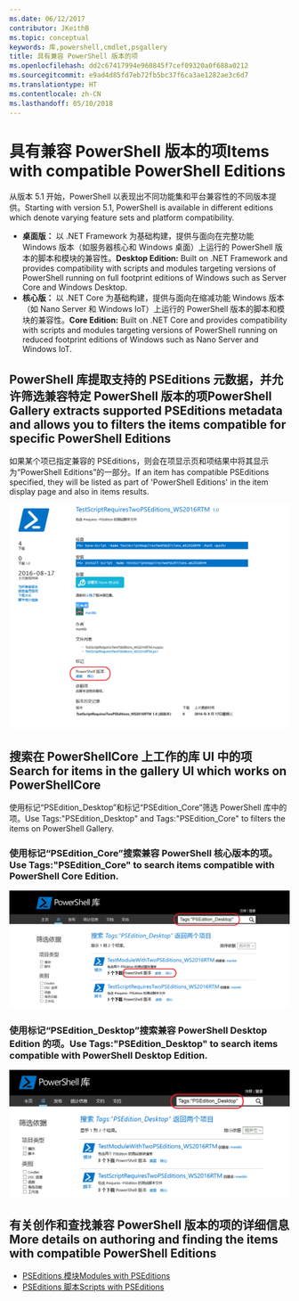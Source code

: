 ```yaml
---
ms.date: 06/12/2017
contributor: JKeithB
ms.topic: conceptual
keywords: 库,powershell,cmdlet,psgallery
title: 具有兼容 PowerShell 版本的项
ms.openlocfilehash: dd2c67417994e960845f7cef09320a0f688a0212
ms.sourcegitcommit: e9ad4d85fd7eb72fb5bc37f6ca3ae1282ae3c6d7
ms.translationtype: HT
ms.contentlocale: zh-CN
ms.lasthandoff: 05/10/2018
---
```

# <a name="items-with-compatible-powershell-editions"></a><span data-ttu-id="e4092-103">具有兼容 PowerShell 版本的项</span><span class="sxs-lookup"><span data-stu-id="e4092-103">Items with compatible PowerShell Editions</span></span>

<span data-ttu-id="e4092-104">从版本 5.1 开始，PowerShell 以表现出不同功能集和平台兼容性的不同版本提供。</span><span class="sxs-lookup"><span data-stu-id="e4092-104">Starting with version 5.1, PowerShell is available in different editions which denote varying feature sets and platform compatibility.</span></span>

- <span data-ttu-id="e4092-105">**桌面版：** 以 .NET Framework 为基础构建，提供与面向在完整功能 Windows 版本（如服务器核心和 Windows 桌面）上运行的 PowerShell 版本的脚本和模块的兼容性。</span><span class="sxs-lookup"><span data-stu-id="e4092-105">**Desktop Edition:** Built on .NET Framework and provides compatibility with scripts and modules targeting versions of PowerShell running on full footprint editions of Windows such as Server Core and Windows Desktop.</span></span>
- <span data-ttu-id="e4092-106">**核心版：** 以 .NET Core 为基础构建，提供与面向在缩减功能 Windows 版本（如 Nano Server 和 Windows IoT）上运行的 PowerShell 版本的脚本和模块的兼容性。</span><span class="sxs-lookup"><span data-stu-id="e4092-106">**Core Edition:** Built on .NET Core and provides compatibility with scripts and modules targeting versions of PowerShell running on reduced footprint editions of Windows such as Nano Server and Windows IoT.</span></span>

## <a name="powershell-gallery-extracts-supported-pseditions-metadata-and-allows-you-to-filters-the-items-compatible-for-specific-powershell-editions"></a><span data-ttu-id="e4092-107">PowerShell 库提取支持的 PSEditions 元数据，并允许筛选兼容特定 PowerShell 版本的项</span><span class="sxs-lookup"><span data-stu-id="e4092-107">PowerShell Gallery extracts supported PSEditions metadata and allows you to filters the items compatible for specific PowerShell Editions</span></span>

<span data-ttu-id="e4092-108">如果某个项已指定兼容的 PSEditions，则会在项显示页和项结果中将其显示为“PowerShell Editions”的一部分。</span><span class="sxs-lookup"><span data-stu-id="e4092-108">If an item has compatible PSEditions specified, they will be listed as part of 'PowerShell Editions' in the item display page and also in items results.</span></span>

![具有 PSEditions 的项显示页](../../Images/ItemDisplayPageWithPSEditions.PNG)

## <a name="search-for-items-in-the-gallery-ui-which-works-on-powershellcore"></a><span data-ttu-id="e4092-110">搜索在 PowerShellCore 上工作的库 UI 中的项</span><span class="sxs-lookup"><span data-stu-id="e4092-110">Search for items in the gallery UI which works on PowerShellCore</span></span>

<span data-ttu-id="e4092-111">使用标记“PSEdition_Desktop”和标记“PSEdition_Core”筛选 PowerShell 库中的项。</span><span class="sxs-lookup"><span data-stu-id="e4092-111">Use Tags:"PSEdition_Desktop" and Tags:"PSEdition_Core" to filters the items on PowerShell Gallery.</span></span>

### <a name="use-tagspseditioncore-to-search-items-compatible-with-powershell-core-edition"></a><span data-ttu-id="e4092-112">使用标记“PSEdition_Core”搜索兼容 PowerShell 核心版本的项。</span><span class="sxs-lookup"><span data-stu-id="e4092-112">Use Tags:"PSEdition_Core" to search items compatible with PowerShell Core Edition.</span></span>

![在结果中搜索兼容 Core PSEdition 的项](../../Images/SearchResultsWithPSEditions.PNG)

### <a name="use-tagspseditiondesktop-to-search-items-compatible-with-powershell-desktop-edition"></a><span data-ttu-id="e4092-114">使用标记“PSEdition_Desktop”搜索兼容 PowerShell Desktop Edition 的项。</span><span class="sxs-lookup"><span data-stu-id="e4092-114">Use Tags:"PSEdition_Desktop" to search items compatible with PowerShell Desktop Edition.</span></span>

![在结果中搜索兼容 Desktop PSEdition 的项](../../Images/SearchResultsWithPSEdition-Desktop.PNG)

## <a name="more-details-on-authoring-and-finding-the-items-with-compatible-powershell-editions"></a><span data-ttu-id="e4092-116">有关创作和查找兼容 PowerShell 版本的项的详细信息</span><span class="sxs-lookup"><span data-stu-id="e4092-116">More details on authoring and finding the items with compatible PowerShell Editions</span></span>

- [<span data-ttu-id="e4092-117">PSEditions 模块</span><span class="sxs-lookup"><span data-stu-id="e4092-117">Modules with PSEditions</span></span>](../../concepts/module-psedition-support.md)
- [<span data-ttu-id="e4092-118">PSEditions 脚本</span><span class="sxs-lookup"><span data-stu-id="e4092-118">Scripts with PSEditions</span></span>](../../concepts/script-psedition-support.md)
